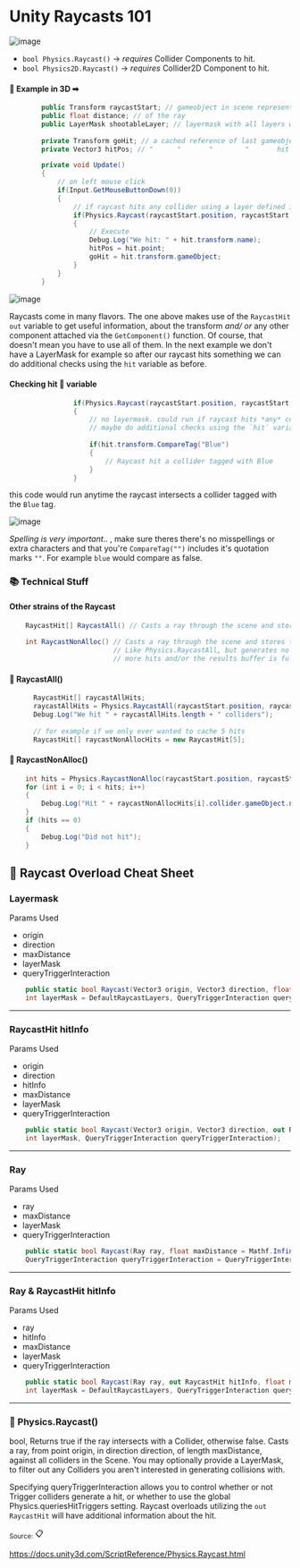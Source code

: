 # Unity Raycasts 101
![image](https://user-images.githubusercontent.com/60554748/235270798-25cd5118-3129-4de4-8173-d966b7521e76.png)


- `bool Physics.Raycast()` -> *requires* Collider Components to hit.
- `bool Physics2D.Raycast()` -> *requires* Collider2D Component to hit.

#### 🔶 Example in 3D ➡
```cs
        public Transform raycastStart; // gameobject in scene representing raycast start point
        public float distance; // of the ray
        public LayerMask shootableLayer; // layermask with all layers wished to be detected enabled
        
        private Transform goHit; // a cached reference of last gameobject hit by raycast
        private Vector3 hitPos; // "      "       "        "       hit position of raycast

        private void Update()
        {
            // on left mouse click
            if(Input.GetMouseButtonDown(0))
            {
                // if raycast hits any collider using a layer defined in layermask along its direction within distance
                if(Physics.Raycast(raycastStart.position, raycastStart.forward, out hit, distance, shootableLayer))
                {
                    // Execute
                    Debug.Log("We hit: " + hit.transform.name);
                    hitPos = hit.point;
                    goHit = hit.transform.gameObject;
                }
            }
        }
```
![image](https://user-images.githubusercontent.com/60554748/235264495-d3534595-10b1-4355-991c-b573db2e70e1.png)


Raycasts come in many flavors. The one above makes use of the `RaycastHit` `out` variable to get useful information, about the transform *and/ or* any other component attached via the `GetComponent()` function.
Of course, that doesn't mean you have to use all of them. In the next example we don't have a LayerMask for example so after our raycast hits something we can do additional checks using the `hit` variable as before.

#### Checking hit 💢 variable
```cs
                if(Physics.Raycast(raycastStart.position, raycastStart.forward, out hit, distance))
                {
                    // no layermask. could run if raycast hits *any* collider
                    // maybe do additional checks using the `hit` variable
                    
                    if(hit.transform.CompareTag("Blue")
                    {
                        // Raycast hit a collider tagged with Blue
                    }
                }
```

this code would run anytime the raycast intersects a collider tagged with the `Blue` tag.

![image](https://user-images.githubusercontent.com/60554748/235266950-3bc792b5-3345-458b-a9bc-ffb1aa057b35.png)

*Spelling is very important*.. , make sure theres there's no misspellings or extra characters and that you're `CompareTag("")` includes it's quotation marks `""`.
For example `blue` would compare as false. 

### 📚 Technical Stuff

#### Other strains of the Raycast

```cs
    RaycastHit[] RaycastAll() // Casts a ray through the scene and stores all the hits to an array of RaycastHit.
    
    int RaycastNonAlloc() // Casts a ray through the scene and stores the hits into the buffer.
                          // Like Physics.RaycastAll, but generates no garbage. The raycast query ends when there are no
                          // more hits and/or the results buffer is full. 
```

#### 🔶 RaycastAll()
```cs
      RaycastHit[] raycastAllHits;
      raycastAllHits = Physics.RaycastAll(raycastStart.position, raycastStart.forward, distance, shootableLayer);
      Debug.Log("We hit " + raycastAllHits.length + " colliders");
      
      // for example if we only ever wanted to cache 5 hits
      RaycastHit[] raycastNonAllocHits = new RaycastHit[5];
  ```
  #### 🔶 RaycastNonAlloc()
  ```cs    
      int hits = Physics.RaycastNonAlloc(raycastStart.position, raycastStart.forward, raycastNonAllocHits, distance, shootableLayer);
      for (int i = 0; i < hits; i++)
      {
          Debug.Log("Hit " + raycastNonAllocHits[i].collider.gameObject.name);
      }
      if (hits == 0)
      {
          Debug.Log("Did not hit");
      }
```

## 🌠 Raycast Overload Cheat Sheet

### **Layermask**

Params Used
- origin
- direction
- maxDistance
- layerMask
- queryTriggerInteraction

```cs
    public static bool Raycast(Vector3 origin, Vector3 direction, float maxDistance = Mathf.Infinity,
    int layerMask = DefaultRaycastLayers, QueryTriggerInteraction queryTriggerInteraction = QueryTriggerInteraction.UseGlobal);
```
---

### **RaycastHit hitInfo**

Params Used
- origin
- direction
- hitInfo
- maxDistance
- layerMask
- queryTriggerInteraction

```cs
    public static bool Raycast(Vector3 origin, Vector3 direction, out RaycastHit hitInfo, float maxDistance,
    int layerMask, QueryTriggerInteraction queryTriggerInteraction);
```
---

### **Ray**

Params Used
- ray
- maxDistance
- layerMask
- queryTriggerInteraction

```cs
    public static bool Raycast(Ray ray, float maxDistance = Mathf.Infinity, int layerMask = DefaultRaycastLayers,
    QueryTriggerInteraction queryTriggerInteraction = QueryTriggerInteraction.UseGlobal);
```
---

### **Ray & RaycastHit hitInfo**

Params Used
- ray
- hitInfo
- maxDistance
- layerMask
- queryTriggerInteraction

```cs
    public static bool Raycast(Ray ray, out RaycastHit hitInfo, float maxDistance = Mathf.Infinity, 
    int layerMask = DefaultRaycastLayers, QueryTriggerInteraction queryTriggerInteraction = QueryTriggerInteraction.UseGlobal);
```
---
### 🔶 Physics.Raycast()
bool, Returns true if the ray intersects with a Collider, otherwise false.
Casts a ray, from point origin, in direction direction, of length maxDistance, against all colliders in the Scene.
You may optionally provide a LayerMask, to filter out any Colliders you aren't interested in generating collisions with.

Specifying queryTriggerInteraction allows you to control whether or not Trigger colliders generate a hit, or whether to use the global Physics.queriesHitTriggers setting. Raycast overloads utilizing the `out RaycastHit` will have additional information about the hit.

<sub>
Source:</sub> 📋

https://docs.unity3d.com/ScriptReference/Physics.Raycast.html 

